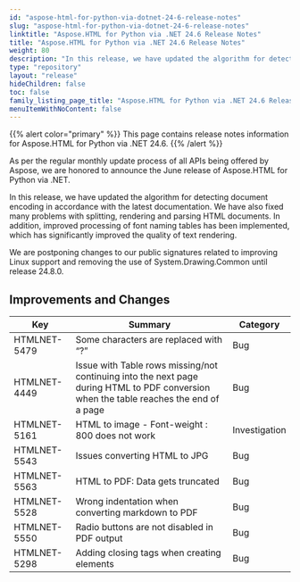 ```yaml
---
id: "aspose-html-for-python-via-dotnet-24-6-release-notes"
slug: "aspose-html-for-python-via-dotnet-24-6-release-notes"
linktitle: "Aspose.HTML for Python via .NET 24.6 Release Notes"
title: "Aspose.HTML for Python via .NET 24.6 Release Notes"
weight: 80
description: "In this release, we have updated the algorithm for detecting document encoding in accordance with the latest documentation. We have also fixed many problems with splitting, rendering and parsing HTML documents. In addition, improved processing of font naming tables has been implemented, which has significantly improved the quality of text rendering."
type: "repository"
layout: "release"
hideChildren: false
toc: false
family_listing_page_title: "Aspose.HTML for Python via .NET 24.6 Release Notes"
menuItemWithNoContent: false
---
```

{{% alert color="primary" %}}
This page contains release notes information for Aspose.HTML for Python via .NET 24.6.
{{% /alert %}}

As per the regular monthly update process of all APIs being offered by Aspose, we are honored to announce the June release of Aspose.HTML for Python via .NET.

In this release, we have updated the algorithm for detecting document encoding in accordance with the latest documentation. We have also fixed many problems with splitting, rendering and parsing HTML documents. In addition, improved processing of font naming tables has been implemented, which has significantly improved the quality of text rendering.

We are postponing changes to our public signatures related to improving Linux support and removing the use of System.Drawing.Common until release 24.8.0.


## **Improvements and Changes**

| **Key**      | **Summary**                                                                            | **Category** |
| ------------ | -------------------------------------------------------------------------------------- | ------------ |
| HTMLNET-5479 | Some characters are replaced with “?” | Bug |
| HTMLNET-4449 | Issue with Table rows missing/not continuing into the next page during HTML to PDF conversion when the table reaches the end of a page | Bug |
| HTMLNET-5161 | HTML to image - Font-weight : 800 does not work | Investigation |
| HTMLNET-5543 | Issues converting HTML to JPG | Bug |
| HTMLNET-5563 | HTML to PDF: Data gets truncated | Bug |
| HTMLNET-5528 | Wrong indentation when converting markdown to PDF | Bug |
| HTMLNET-5550 | Radio buttons are not disabled in PDF output | Bug |
| HTMLNET-5298 | Adding closing tags when creating elements | Bug |